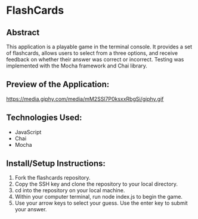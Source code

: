 # FlashCards 

## Abstract

This application is a playable game in the terminal console. It provides a set of flashcards, allows users to select from a three options, and receive feedback on whether their answer was correct or incorrect. Testing was implemented with the Mocha framework and Chai library. 

## Preview of the Application: 

https://media.giphy.com/media/mM2SSl7P0ksxxRbgSi/giphy.gif

## Technologies Used:
- JavaScript
- Chai
- Mocha 

## Install/Setup Instructions:

1. Fork the flashcards repository. 
2. Copy the SSH key and clone the repository to your local directory. 
3. cd into the repository on your local machine.
4. Within your computer terminal, run node index.js to begin the game. 
5. Use your arrow keys to select your guess. Use the enter key to submit your answer. 

